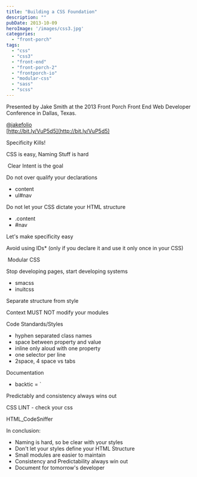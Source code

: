 ```yaml
---
title: "Building a CSS Foundation"
description: ""
pubDate: 2013-10-09
heroImage: '/images/css3.jpg'
categories: 
  - "front-porch"
tags: 
  - "css"
  - "css3"
  - "front-end"
  - "front-porch-2"
  - "frontporch-io"
  - "modular-css"
  - "sass"
  - "scss"
---
```


Presented by Jake Smith at the 2013 Front Porch Front End Web Developer Conference in Dallas, Texas.

[@jakefolio](twitter.com/jakefolio)  
[http://bit.ly/VuP5d5](http://bit.ly/VuP5d5)

Specificity Kills!

CSS is easy, Naming Stuff is hard

 Clear Intent is the goal

Do not over qualify your declarations

- content
- ul#nav

Do not let your CSS dictate your HTML structure

- .content
- #nav

Let's make specificity easy

Avoid using IDs\* (only if you declare it and use it only once in your CSS)

 Modular CSS

Stop developing pages, start developing systems

- smacss
- inuitcss

Separate structure from style

Context MUST NOT modify your modules

Code Standards/Styles

- hyphen separated class names
- space between property and value
- inline only aloud with one property
- one selector per line
- 2space, 4 space vs tabs

Documentation

- backtic = \`

Predictably and consistency always wins out

CSS LINT - check your css

HTML\_CodeSniffer

In conclusion:

- Naming is hard, so be clear with your styles
- Don't let your styles define your HTML Structure
- Small modules are easier to maintain
- Consistency and Predictability always win out
- Document for tomorrow's developer
